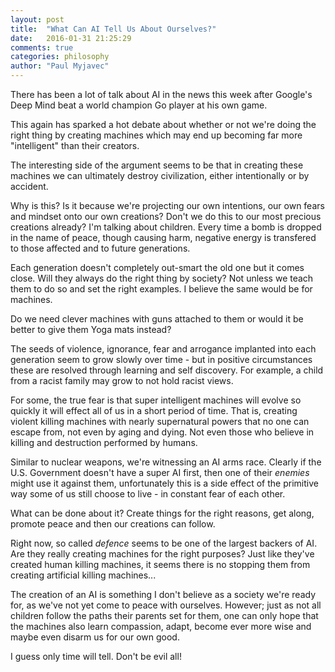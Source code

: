 ```yaml
---
layout: post
title:  "What Can AI Tell Us About Ourselves?"
date:   2016-01-31 21:25:29
comments: true
categories: philosophy
author: "Paul Myjavec"
---
```


There has been a lot of talk about AI in the news this week after Google's Deep Mind beat a world champion Go player at his own game.

This again has sparked a hot debate about whether or not we're doing the right thing by creating machines which
may end up becoming far more "intelligent" than their creators.

The interesting side of the argument seems to be that in creating these machines we can ultimately destroy
civilization, either intentionally or by accident.

Why is this? Is it because we're projecting our own intentions, our own fears and mindset onto our own creations?
Don't we do this to our most precious creations already? I'm talking about children. Every time a bomb is dropped in the
name of peace, though causing harm, negative energy is transfered to those affected and to future generations. 

Each generation doesn't completely out-smart the old one but it comes close. Will they always do the right thing by
society? Not unless we teach them to do so and set the right examples. I believe the same would be for machines.

Do we need clever machines with guns attached to them or would it be better to give them Yoga mats instead?

The seeds of violence, ignorance, fear and arrogance implanted into each generation seem to grow slowly over time - but in positive circumstances these are resolved through learning and self discovery. For example, a child from a racist family may
grow to not hold racist views.

For some, the true fear is that super intelligent machines will evolve so quickly it will effect all of us in a
short period of time. That is, creating violent killing machines with nearly supernatural powers that no one can escape from, not even by aging and dying. Not even those who believe in killing and destruction performed by humans.

Similar to nuclear weapons, we're witnessing an AI arms race. Clearly if the U.S. Government doesn't have a super AI first,
then one of their *enemies* might use it against them, unfortunately this is a side effect of the primitive way some of
us still choose to live - in constant fear of each other.

What can be done about it? Create things for the right reasons, get along, promote peace and then our creations can follow.

Right now, so called *defence* seems to be one of the largest backers of AI. Are they really creating machines for the right purposes? Just like they've created human killing machines, it seems there is no stopping them from creating artificial killing machines...

The creation of an AI is something I don't believe as a society we're ready for, as we've not yet come to peace with
ourselves. However; just as not all children follow the paths their parents set for them, one can only hope that the
machines also learn compassion, adapt, become ever more wise and maybe even disarm us for our own good.

I guess only time will tell. 
Don't be evil all!
